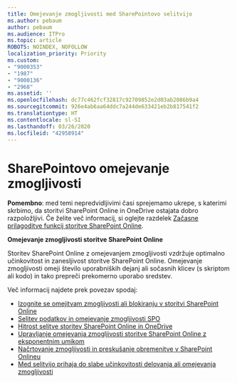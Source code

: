```yaml
---
title: Omejevanje zmogljivosti med SharePointovo selitvijo
ms.author: pebaum
author: pebaum
ms.audience: ITPro
ms.topic: article
ROBOTS: NOINDEX, NOFOLLOW
localization_priority: Priority
ms.custom:
- "9000353"
- "1987"
- "9000136"
- "2968"
ms.assetid: ''
ms.openlocfilehash: dc77c462fcf32817c92709852e2d03ab2086b9a4
ms.sourcegitcommit: 926e4ab6aa64ddc7a244de633421eb2b817541f2
ms.translationtype: HT
ms.contentlocale: sl-SI
ms.lasthandoff: 03/26/2020
ms.locfileid: "42958914"
---
```

# <a name="sharepoint-throttling"></a>SharePointovo omejevanje zmogljivosti

**Pomembno**: med temi nepredvidljivimi časi sprejemamo ukrepe, s katerimi skrbimo, da storitvi SharePoint Online in OneDrive ostajata dobro razpoložljivi. Če želite več informacij, si oglejte razdelek [Začasne prilagoditve funkcij storitve SharePoint Online](https://aka.ms/ODSPAdjustments).

**Omejevanje zmogljivosti storitve SharePoint Online**

Storitev SharePoint Online z omejevanjem zmogljivosti vzdržuje optimalno učinkovitost in zanesljivost storitve SharePoint Online. Omejevanje zmogljivosti omeji število uporabniških dejanj ali sočasnih klicev (s skriptom ali kodo) in tako prepreči prekomerno uporabo sredstev.

Več informacij najdete prek povezav spodaj:

- [Izognite se omejitvam zmogljivosti ali blokiranju v storitvi SharePoint Online](https://docs.microsoft.com/sharepoint/dev/general-development/how-to-avoid-getting-throttled-or-blocked-in-sharepoint-online)
- [Selitev podatkov in omejevanje zmogljivosti SPO](https://blogs.technet.microsoft.com/sposupport/2017/08/12/data-migration-and-spo-service-throttling/)
- [Hitrost selitve storitev SharePoint Online in OneDrive](https://docs.microsoft.com/sharepointmigration/sharepoint-online-and-onedrive-migration-speed)
- [Upravljanje omejevanja zmogljivosti storitve SharePoint Online z eksponentnim umikom](https://docs.microsoft.com/sharepoint/dev/solution-guidance/handle-sharepoint-online-throttling-by-using-exponential-back-off)
- [Načrtovanje zmogljivosti in preskušanje obremenitve v SharePoint Onlineu](https://support.office.com/article/Capacity-planning-and-load-testing-SharePoint-Online-c932bd9b-fb9a-47ab-a330-6979d03688c0)
- [Med selitvijo prihaja do slabe učinkovitosti delovanja ali omejevanja zmogljivosti](https://docs.microsoft.com/sharepointmigration/sharepoint-online-and-onedrive-migration-speed#faq-and-troubleshooting)